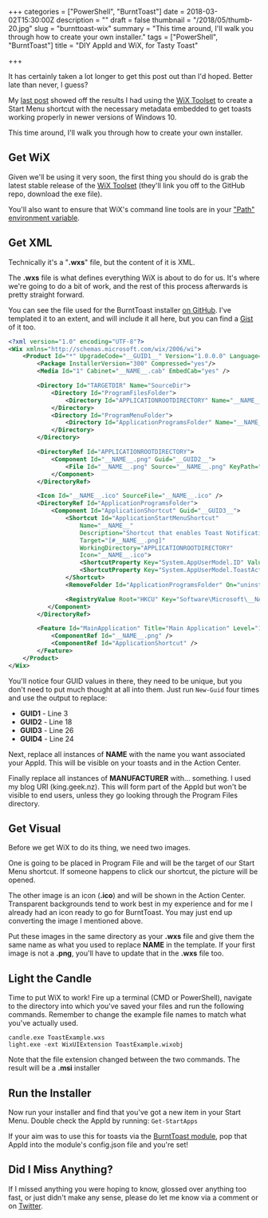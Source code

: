 +++
categories = ["PowerShell", "BurntToast"]
date = 2018-03-02T15:30:00Z
description = ""
draft = false
thumbnail = "/2018/05/thumb-20.jpg"
slug = "burnttoast-wix"
summary = "This time around, I'll walk you through how to create your own installer."
tags = ["PowerShell", "BurntToast"]
title = "DIY AppId and WiX, for Tasty Toast"

+++


It has certainly taken a lot longer to get this post out than I'd hoped. Better late than never, I guess?

My [last post](https://king.geek.nz/2018/02/04/burnttoast-appid-installer/) showed off the results I had using the [WiX Toolset](http://wixtoolset.org/) to create a Start Menu shortcut with the necessary metadata embedded to get toasts working properly in newer versions of Windows 10.

This time around, I'll walk you through how to create your own installer.

## **Get WiX**

Given we'll be using it very soon, the first thing you should do is grab the latest stable release of the [WiX Toolset](http://wixtoolset.org/releases/) (they'll link you off to the GitHub repo, download the exe file).

You'll also want to ensure that WiX's command line tools are in your ["Path" environment variable](https://msdn.microsoft.com/en-us/library/gg513936.aspx).

## **Get XML**

Technically it's a "**.wxs**" file, but the content of it is XML.

The **.wxs** file is what defines everything WiX is about to do for us. It's where we're going to do a bit of work, and the rest of this process afterwards is pretty straight forward.

You can see the file used for the BurntToast installer [on GitHub](https://github.com/Windos/BurntToast/blob/master/Installer/src/BurntToast.wxs). I've templated it to an extent, and will include it all here, but you can find a [Gist](https://gist.github.com/Windos/f01ff665adbd5bc46fcb9abcba22490c) of it too.

```xml
<?xml version="1.0" encoding="UTF-8"?>
<Wix xmlns="http://schemas.microsoft.com/wix/2006/wi">
    <Product Id="*" UpgradeCode="__GUID1__" Version="1.0.0.0" Language="1033" Name="__NAME__" Manufacturer="__MANUFACTURER__">
        <Package InstallerVersion="300" Compressed="yes"/>
        <Media Id="1" Cabinet="__NAME__.cab" EmbedCab="yes" />

        <Directory Id="TARGETDIR" Name="SourceDir">
            <Directory Id="ProgramFilesFolder">
                <Directory Id="APPLICATIONROOTDIRECTORY" Name="__NAME__"/>
            </Directory>
            <Directory Id="ProgramMenuFolder">
                <Directory Id="ApplicationProgramsFolder" Name="__NAME__"/>
            </Directory>
        </Directory>

        <DirectoryRef Id="APPLICATIONROOTDIRECTORY">
            <Component Id="__NAME__.png" Guid="__GUID2__">
                <File Id="__NAME__.png" Source="__NAME__.png" KeyPath="yes" Checksum="yes"/>
            </Component>
        </DirectoryRef>

        <Icon Id="__NAME__.ico" SourceFile="__NAME__.ico" />
        <DirectoryRef Id="ApplicationProgramsFolder">
            <Component Id="ApplicationShortcut" Guid="__GUID3__">
                <Shortcut Id="ApplicationStartMenuShortcut"
                    Name="__NAME__"
                    Description="Shortcut that enables Toast Notifications"
                    Target="[#__NAME__.png]"
                    WorkingDirectory="APPLICATIONROOTDIRECTORY"
                    Icon="__NAME__.ico">
                    <ShortcutProperty Key="System.AppUserModel.ID" Value="__MANUFACTURER__!__NAME__" />
                    <ShortcutProperty Key="System.AppUserModel.ToastActivatorCLSID" Value="{__GUID4__}"></ShortcutProperty>
		        </Shortcut>
                <RemoveFolder Id="ApplicationProgramsFolder" On="uninstall"/>

                <RegistryValue Root="HKCU" Key="Software\Microsoft\__NAME__" Name="installed" Type="integer" Value="1" KeyPath="yes"/>
           </Component>
        </DirectoryRef>

        <Feature Id="MainApplication" Title="Main Application" Level="1">
            <ComponentRef Id="__NAME__.png" />
            <ComponentRef Id="ApplicationShortcut" />
        </Feature>
    </Product>
</Wix>

```

You'll notice four GUID values in there, they need to be unique, but you don't need to put much thought at all into them. Just run `New-Guid` four times and use the output to replace:

* __GUID1__ - Line 3
* __GUID2__ - Line 18
* __GUID3__ - Line 26
* __GUID4__ - Line 24

Next, replace all instances of __NAME__ with the name you want associated your AppId. This will be visible on your toasts and in the Action Center.

Finally replace all instances of __MANUFACTURER__ with… something. I used my blog URI (king.geek.nz). This will form part of the AppId but won't be visible to end users, unless they go looking through the Program Files directory.

## **Get Visual**

Before we get WiX to do its thing, we need two images.

One is going to be placed in Program File and will be the target of our Start Menu shortcut. If someone happens to click our shortcut, the picture will be opened.

The other image is an icon (**.ico**) and will be shown in the Action Center. Transparent backgrounds tend to work best in my experience and for me I already had an icon ready to go for BurntToast. You may just end up converting the image I mentioned above.

Put these images in the same directory as your **.wxs** file and give them the same name as what you used to replace __NAME__ in the template. If your first image is not a **.png**, you'll have to update that in the **.wxs** file too.

## **Light the Candle**

Time to put WiX to work! Fire up a terminal (CMD or PowerShell), navigate to the directory into which you've saved your files and run the following commands. Remember to change the example file names to match what you've actually used.

```
candle.exe ToastExample.wxs
light.exe -ext WixUIExtension ToastExample.wixobj

```

Note that the file extension changed between the two commands. The result will be a **.msi** installer

## **Run the Installer**

Now run your installer and find that you've got a new item in your Start Menu. Double check the AppId by running: `Get-StartApps`

If your aim was to use this for toasts via the [BurntToast module](https://www.powershellgallery.com/packages/BurntToast), pop that AppId into the module's config.json file and you're set!

## **Did I Miss Anything?**

If I missed anything you were hoping to know, glossed over anything too fast, or just didn't make any sense, please do let me know via a comment or on [Twitter](https://twitter.com/WindosNZ).

